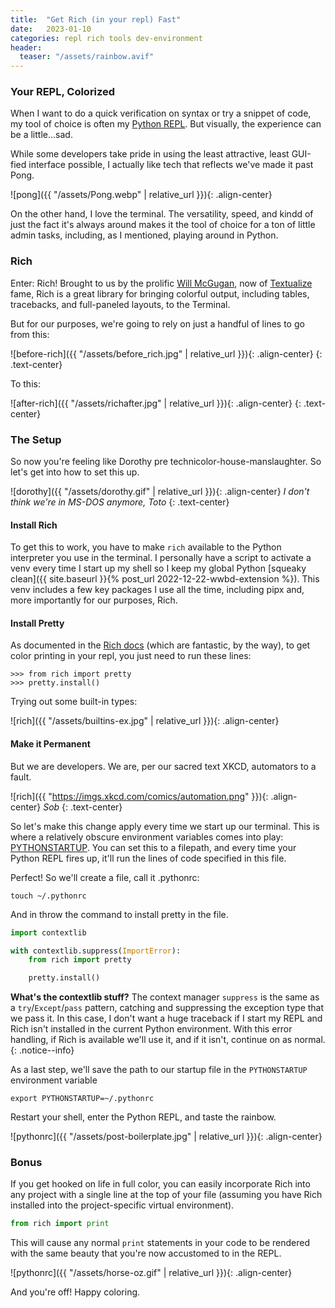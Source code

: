 ```yaml
---
title:  "Get Rich (in your repl) Fast"
date:   2023-01-10
categories: repl rich tools dev-environment
header: 
  teaser: "/assets/rainbow.avif"
---
```


### Your REPL, Colorized

When I want to do a quick verification on syntax or try a snippet of code, my tool of choice is often my [Python REPL](https://docs.python.org/3/tutorial/interpreter.html#interactive-mode). But visually, the experience can be a little...sad.  

<!-- excerpt-end -->

While some developers take pride in using the least attractive, least GUI-fied interface possible, I actually like tech that reflects we've made it past Pong.

![pong]({{ "/assets/Pong.webp" | relative_url }}){: .align-center}

On the other hand, I love the terminal. The versatility, speed, and kindd of just the fact it's always around makes it the tool of choice for a ton of little admin tasks, including, as I mentioned, playing around in Python.

### Rich

Enter: Rich! Brought to us by the prolific [Will McGugan](https://www.willmcgugan.com/), now of [Textualize](https://www.textualize.io/) fame, Rich is a great library for bringing colorful output, including tables, tracebacks, and full-paneled layouts, to the Terminal.

But for our purposes, we're going to rely on just a handful of lines to go from this:

![before-rich]({{ "/assets/before_rich.jpg" | relative_url }}){: .align-center}
{: .text-center}

To this:

![after-rich]({{ "/assets/richafter.jpg" | relative_url }}){: .align-center}
{: .text-center}

### The Setup

So now you're feeling like Dorothy pre technicolor-house-manslaughter. So let's get into how to set this up.

![dorothy]({{ "/assets/dorothy.gif" | relative_url }}){: .align-center}
*I don't think we're in MS-DOS anymore, Toto*
{: .text-center}

#### Install Rich

To get this to work, you have to make `rich` available to the Python interpreter you use in the terminal. I personally have a script to activate a venv every time I start up my shell so I keep my global Python  [squeaky clean]({{ site.baseurl }}{% post_url 2022-12-22-wwbd-extension %}). This venv includes a few key packages I use all the time, including pipx and, more importantly for our purposes, Rich.

#### Install Pretty

As documented in the [Rich docs](https://rich.readthedocs.io/en/stable/introduction.html) (which are fantastic, by the way), to get color printing in your repl, you just need to run these lines:

```shell
>>> from rich import pretty
>>> pretty.install()
```

Trying out some built-in types:

![rich]({{ "/assets/builtins-ex.jpg" | relative_url }}){: .align-center}

#### Make it Permanent

But we are developers. We are, per our sacred text XKCD, automators to a fault.

![rich]({{ "https://imgs.xkcd.com/comics/automation.png" }}){: .align-center}
*Sob*
{: .text-center}

So let's make this change apply every time we start up our terminal. This is where a relatively obscure environment variables comes into play: [PYTHONSTARTUP](https://docs.python.org/3/using/cmdline.html#envvar-PYTHONSTARTUP). You can set this to a filepath, and every time your Python REPL fires up, it'll run the lines of code specified in this file.

Perfect! So we'll create a file, call it .pythonrc:

```shell
touch ~/.pythonrc
```

And in throw the command to install pretty in the file.

```python
import contextlib

with contextlib.suppress(ImportError):
    from rich import pretty

    pretty.install()
```

**What's the contextlib stuff?**
The context manager `suppress` is the same as a `try`/`Except`/`pass` pattern, catching and suppressing the exception type that we pass it. In this case, I don't want a huge traceback if I start my REPL and Rich isn't installed in the current Python environment. With this error handling, if Rich is available we'll use it, and if it isn't, continue on as normal.
{: .notice--info}

As a last step, we'll save the path to our startup file in the `PYTHONSTARTUP` environment variable

```shell
export PYTHONSTARTUP=~/.pythonrc
```

Restart your shell, enter the Python REPL, and taste the rainbow.

![pythonrc]({{ "/assets/post-boilerplate.jpg" | relative_url }}){: .align-center}

### Bonus

If you get hooked on life in full color, you can easily incorporate Rich into any project with a single line at the top of your file (assuming you have Rich installed into the project-specific virtual environment).

```python
from rich import print
```

This will cause any normal `print` statements in your code to be rendered with the same beauty that you're now accustomed to in the REPL.

![pythonrc]({{ "/assets/horse-oz.gif" | relative_url }}){: .align-center}

And you're off! Happy coloring.
